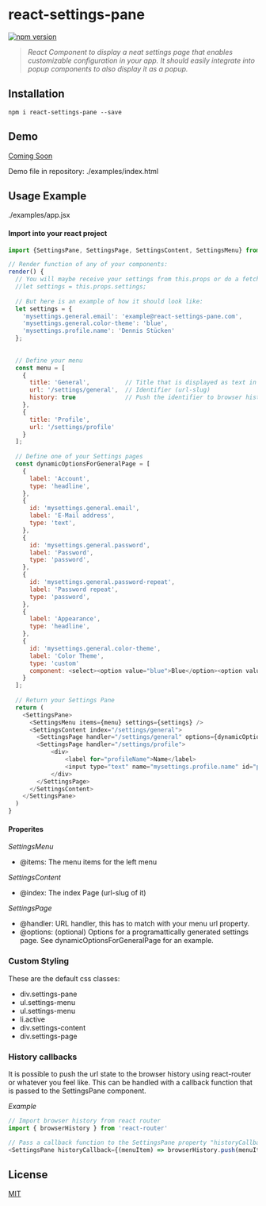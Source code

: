 # react-settings-pane

[![npm version](https://img.shields.io/npm/v/react-settings-pane.svg?style=flat-square)](https://www.npmjs.com/package/react-settings-pane) 

> *React Component to display a neat settings page that enables customizable configuration in your app. It should easily integrate into popup components to also display it as a popup.*

## Installation

```
npm i react-settings-pane --save
```

## Demo

[Coming Soon](http://www.dvlpr.de/react/settings-pane/examples/index.html)

Demo file in repository: ./examples/index.html

## Usage Example

./examples/app.jsx


#### Import into your react project

```js
import {SettingsPane, SettingsPage, SettingsContent, SettingsMenu} from 'react-settings-pane'
```

```js
// Render function of any of your components:
render() {
  // You will maybe receive your settings from this.props or do a fetch request in your componentWIllMount
  //let settings = this.props.settings;
  
  // But here is an example of how it should look like:
  let settings = {
    'mysettings.general.email': 'example@react-settings-pane.com', 
    'mysettings.general.color-theme': 'blue', 
    'mysettings.profile.name': 'Dennis Stücken'
  };
  
  
  // Define your menu
  const menu = [
    {
      title: 'General',          // Title that is displayed as text in the menu
      url: '/settings/general',  // Identifier (url-slug)
      history: true              // Push the identifier to browser history (You have to define a history callback function for this, see History Callbacks). Default is false.
    },
    {
      title: 'Profile',
      url: '/settings/profile'
    }
  ];
  
  // Define one of your Settings pages
  const dynamicOptionsForGeneralPage = [
    {
      label: 'Account',
      type: 'headline',
    },
    {
      id: 'mysettings.general.email',
      label: 'E-Mail address',
      type: 'text',
    },
    {
      id: 'mysettings.general.password',
      label: 'Password',
      type: 'password',
    },
    {
      id: 'mysettings.general.password-repeat',
      label: 'Password repeat',
      type: 'password',
    },
    {
      label: 'Appearance',
      type: 'headline',
    },
    {
      id: 'mysettings.general.color-theme',
      label: 'Color Theme',
      type: 'custom'
      component: <select><option value="blue">Blue</option><option value="red">Red</option></</select>,
    }
  ];
  
  // Return your Settings Pane
  return (
    <SettingsPane>
      <SettingsMenu items={menu} settings={settings} />
      <SettingsContent index="/settings/general">
        <SettingsPage handler="/settings/general" options={dynamicOptionsForGeneralPage} />
        <SettingsPage handler="/settings/profile">
            <div>
                <label for="profileName">Name</label>
                <input type="text" name="mysettings.profile.name" id="profileName" value="" />
            </div>
        </SettingsPage>
      </SettingsContent>
    </SettingsPane>
  )
}
```

#### Properites

*SettingsMenu*
- @items: The menu items for the left menu

*SettingsContent*
- @index: The index Page (url-slug of it) 

*SettingsPage*
- @handler: URL handler, this has to match with your menu url property.
- @options: (optional) Options for a programattically generated settings page. See dynamicOptionsForGeneralPage for an example.

### Custom Styling

These are the default css classes: 

* div.settings-pane
* ul.settings-menu
* ul.settings-menu
* li.active
* div.settings-content
* div.settings-page

### History callbacks

It is possible to push the url state to the browser history using react-router or whatever you feel like. This can be handled with a callback function that is passed to the SettingsPane component.

*Example*

```js
// Import browser history from react router
import { browserHistory } from 'react-router'

// Pass a callback function to the SettingsPane property "historyCallback"
<SettingsPane historyCallback={(menuItem) => browserHistory.push(menuItem.identifier)} />
```

## License

[MIT](http://www.opensource.org/licenses/mit-license.php)
